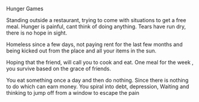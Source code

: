 Hunger Games 

Standing outside a restaurant, trying to come with situations to get a free meal.
Hunger is painful, cant think of doing anything.
Tears have run dry, there is no hope in sight. 

Homeless since a few days,  not paying rent for the last few months and being kicked out from the place and all your items in the sun.

Hoping that the friend, will call you to cook and eat. One meal for the week , you survive based on the grace of friends.

You eat something once a day and then do nothing. Since there is nothing to do which can earn money.
You spiral into debt, depression, Waiting and thinking to jump off from a window to escape the pain 
